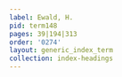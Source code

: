 ```yaml
---
label: Ewald, H.
pid: term148
pages: 39|194|313
order: '0274'
layout: generic_index_term
collection: index-headings
---
```

